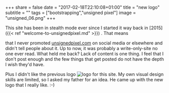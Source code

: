 +++
share = false
date = "2017-02-18T22:10:08+01:00"
title = "new logo"
subtitle = ""
tags = ["bootstrapping","unsigned pixel"]
image = "unsigned_06.png"
+++
 

This  site has been in stealth mode ever since I started it way back in [2015]({{< ref  "welcome-to-unsignedpixel.md" >}}) . That means <!--more-->

 that I never promoted [unsignedpixel.com](https://unsignedpixel.com) on social media or elsewhere and didn't tell people about it. Up to now, it was probably a write-only-site no one ever read. 
What held me back? Lack of content is one thing. I feel that I don't post enough and the few things that get posted do not have the depth I wish they'd have. 

Plus I didn't like the previous logo ![logo](/images/old_logo.svg) for this site. My own visual design skills are limited, so I asked my father for an idea. He came up with the new logo that I really like. :-)


[1]:	https://unsignedpixel.com

